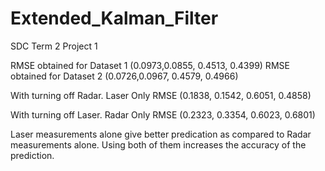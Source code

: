 # Extended_Kalman_Filter
SDC Term 2 Project 1

RMSE obtained for Dataset 1
(0.0973,0.0855, 0.4513, 0.4399)
RMSE obtained for Dataset 2
(0.0726,0.0967, 0.4579, 0.4966) 

With turning off Radar. Laser Only RMSE
(0.1838, 0.1542, 0.6051, 0.4858)

With turning off Laser. Radar Only RMSE
(0.2323, 0.3354, 0.6023, 0.6801)

Laser measurements alone give better predication as compared to Radar measurements alone.
Using both of them increases the accuracy of the prediction.
